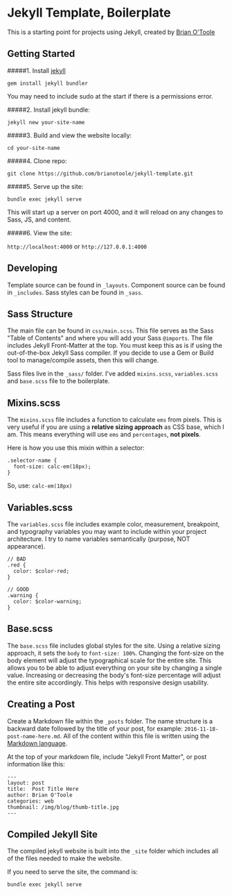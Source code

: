 # Jekyll Template, Boilerplate

This is a starting point for projects using Jekyll, created by [Brian O'Toole](https://brianzotoole.com/?ref=https://github.com/brianotoole/jekyll-template)

## Getting Started

#####1. Install [jekyll](https://jekyllrb.com/docs/quickstart/)

`gem install jekyll bundler`

You may need to include sudo at the start if there is a permissions error.

#####2. Install jekyll bundle:

`jekyll new your-site-name`

#####3. Build and view the website locally:

`cd your-site-name`

#####4. Clone repo:

`git clone https://github.com/brianotoole/jekyll-template.git`

#####5. Serve up the site:

`bundle exec jekyll serve`

This will start up a server on port 4000, and it will reload on any changes to Sass, JS, and content.

#####6. View the site:

`http://localhost:4000` or `http://127.0.0.1:4000`

## Developing
Template source can be found in `_layouts`. Component source can be found in `_includes`. Sass styles can be found in `_sass`. 

## Sass Structure
The main file can be found in `css/main.scss`. This file serves as the Sass "Table of Contents" and where you will add your Sass `@imports`. The file includes Jekyll Front-Matter at the top. You must keep this as is if using the out-of-the-box Jekyll Sass compiler. If you decide to use a Gem or Build tool to manage/compile assets, then this will change.

Sass files live in the `_sass/` folder. I've added `mixins.scss`, `variables.scss` and `base.scss` file to the boilerplate.

## Mixins.scss
The `mixins.scss` file includes a function to calculate `ems` from pixels. This is very useful if you are using a **relative sizing approach** as CSS base, which I am. This means everything will use `ems` and `percentages`, **not pixels**.

Here is how you use this mixin within a selector:
```
.selector-name {
  font-size: calc-em(18px); 
}
```
So, use: `calc-em(18px)`

## Variables.scss
The `variables.scss` file includes example color, measurement, breakpoint, and typography variables you may want to include within your project architecture. I try to name variables semantically (purpose, NOT appearance).
```
// BAD
.red {
  color: $color-red;
}
```

```
// GOOD
.warning {
  color: $color-warning;
}
```

## Base.scss
The `base.scss`	file includes global styles for the site. Using a relative sizing approach, it sets the `body` to `font-size: 100%`. Changing the font-size on the body element will adjust the typographical scale for the entire site. This allows you to be able to adjust everything on your site by changing a single value. Increasing or decreasing the body's font-size percentage will adjust the entire site accordingly. This helps with responsive design usability.

## Creating a Post
Create a Markdown file within the `_posts` folder. The name structure is a backward date followed by the title of your post, for example: `2016-11-18-post-name-here.md`. All of the content within this file is written using the [Markdown language](http://daringfireball.net/projects/markdown/syntax).

At the top of your markdown file, include "Jekyll Front Matter", or post information like this:

```
---
layout: post
title:  Post Title Here
author: Brian O'Toole
categories: web
thumbnail: /img/blog/thumb-title.jpg
---
```

## Compiled Jekyll Site
The compiled jekyll website is built into the `_site` folder which includes all of the files needed to make the website.

If you need to serve the site, the command is:

`bundle exec jekyll serve`
